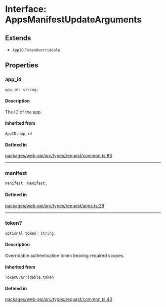# Interface: AppsManifestUpdateArguments

## Extends

- `AppID`.`TokenOverridable`

## Properties

### app\_id

```ts
app_id: string;
```

#### Description

The ID of the app.

#### Inherited from

`AppID.app_id`

#### Defined in

[packages/web-api/src/types/request/common.ts:88](https://github.com/slackapi/node-slack-sdk/blob/7b348598b763c2b7545d1042b5f0429775cfa62c/packages/web-api/src/types/request/common.ts#L88)

***

### manifest

```ts
manifest: Manifest;
```

#### Defined in

[packages/web-api/src/types/request/apps.ts:28](https://github.com/slackapi/node-slack-sdk/blob/7b348598b763c2b7545d1042b5f0429775cfa62c/packages/web-api/src/types/request/apps.ts#L28)

***

### token?

```ts
optional token: string;
```

#### Description

Overridable authentication token bearing required scopes.

#### Inherited from

`TokenOverridable.token`

#### Defined in

[packages/web-api/src/types/request/common.ts:43](https://github.com/slackapi/node-slack-sdk/blob/7b348598b763c2b7545d1042b5f0429775cfa62c/packages/web-api/src/types/request/common.ts#L43)
